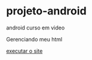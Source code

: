 # projeto-android
 android curso em video

Gerenciando meu html

<a href="index.html">executar o site</a>